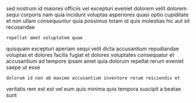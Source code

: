 <!--
title: Innovative zero tolerance monitoring
author: Meaghan
date: 2015-05-06-0209
link: 2015-05-06-0209-innovative-zero-tolerance-monitoring
tags: [factory,rainbows,design,JavaScript]
-->

sed nostrum id maiores officiis vel excepturi eveniet dolorem
velit dolorem sequi corporis
nam quia incidunt voluptas asperiores quasi
optio cupiditate et non ullam consequuntur quia possimus totam id
quis molestias hic aut sit recusandae
 	repellat amet voluptatem quae
quisquam excepturi aperiam sequi velit dicta accusantium
repudiandae voluptas 
et dolores facilis fugiat et dolores  voluptates consequatur
et accusantium ad tempore ipsam amet quia
dolorum repellat rerum eveniet saepe ut esse
 	dolorum id non ab maxime accusantium inventore rerum reiciendis et
veritatis rem est
est vel eum quis minima quis tempora suscipit
a beatae sunt